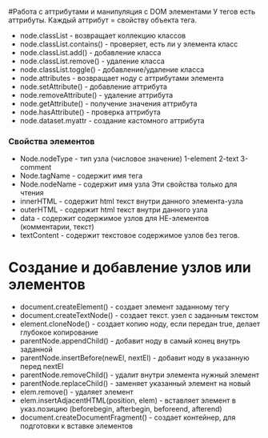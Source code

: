 #Работа с аттрибутами и манипуляция с DOM элементами
У тегов есть аттрибуты. Каждый аттрибут = свойству объекта тега.
* node.classList - возвращает коллекцию классов
* node.classList.contains() - проверяет, есть ли у элемента класс
* node.classList.add() - добавление класса
* node.classList.remove() - удаление класса
* node.classList.toggle() - добавление/удаление класса
* node.attributes - возвращает ноду с аттрибутами элемента
* node.setAttribute() - добавление аттрибута
* node.removeAttribute() - удаление аттрибута
* node.getAttribute() - получение значения аттрибута
* node.hasAttribute() - проверка аттрибута
* node.dataset.myattr - создание кастомного аттрибута

### Свойства элементов
* Node.nodeType - тип узла (числовое значение) 1-element 2-text 3-comment
* Node.tagName - содержит имя тега
* Node.nodeName - содержит имя узла
Эти свойства только для чтения  
* innerHTML - содержит html текст внутри данного элемента-узла
* outerHTML - содержит html текст внутри данного узла
* data - содержит содержимое узлов для НЕ-элементов (комментарии, текст)
* textContent - содержит текстовое содержимое узлов без тегов.

# Создание и добавление узлов или элементов
* document.createElement() - создает элемент заданному тегу
* document.createTextNode() - создает текст. узел с заданным текстом
* element.cloneNode() - создает копию ноду, если передан true, делает глубокое копирование
* parentNode.appendChild() - добавит ноду в самый конец внутрь заданной 
* parentNode.insertBefore(newEl, nextEl) - добавит ноду в указанную перед nextEl
* parentNode.removeChild() - удалит внутри элемента нужный элемент
* parentNode.replaceChild() - заменяет указанный элемент на новый
* elem.remove() - удаляет элемент
* elem.insertAdjacentHTML(position, elem) - вставляет элемент в указ.позицию (beforebegin, afterbegin, beforeend, afterend)
* document.createDocumentFragment() - создает контейнер, для подготовки к вставке элементов